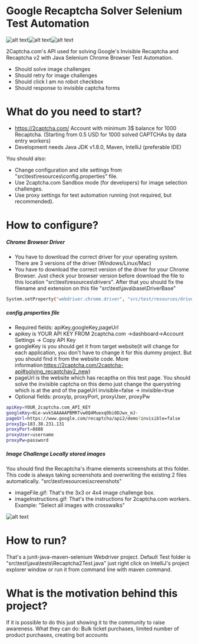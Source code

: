 # Google Recaptcha Solver Selenium Test Automation

![alt text](https://raw.githubusercontent.com/ozgurkayaist/Google-Recaptcha-Solver-SeleniumAutomation/master/img/bots.png)![alt text](https://raw.githubusercontent.com/ozgurkayaist/Google-Recaptcha-Solver-SeleniumAutomation/master/img/recaptcha.png)![alt text](https://raw.githubusercontent.com/ozgurkayaist/Google-Recaptcha-Solver-SeleniumAutomation/master/img/imnotarobot.png)

2Captcha.com's API used for solving Google's Invisible Recaptcha and Recaptcha v2 with Java Selenium Chrome Browser Test Automation.

  - Should solve image challenges
  - Should retry  for image challenges
  - Should click I am no robot checkbox
  - Should response to invisible captcha forms

# What do you need to start?

  - https://2captcha.com/ Account with minimum 3$ balance for 1000 Recaptcha. (Starting from 0.5 USD for 1000 solved CAPTCHAs by data entry workers) 
  - Development needs Java JDK v1.8.0, Maven, IntelliJ (preferable IDE)

You should also:
  - Change configuration and site settings from "src\test\resources\config.properties" file.
  - Use 2captcha.com Sandbox mode (for developers) for image selection challenges.
  - Use proxy settings for test automation running (not required, but recommended).
  
# How to configure?
##### Chrome Browser Driver

  - You have to download the correct driver for your operating system. There are 3 versions of the driver (Windows/Linux/Mac)
  - You have to download the correct version of the driver for your Chrome Browser. Just check your browser version before download the file to this location "src\test\resources\drivers". After that you should fix the filename and extension on this file "src\test\java\base\DriverBase" 
```sh
System.setProperty("webdriver.chrome.driver", "src/test/resources/drivers/chromedriver.exe");
```
##### config.properties file

  - Required fields: apiKey,googleKey,pageUrl
  - apikey is YOUR API KEY FROM 2captcha.com ->dashboard->Account Settings -> Copy API Key
  - googleKey is you should get it from target website(it will change for each application, you don't have to change it for this dummy project. But you should find it from the website code. More information:https://2captcha.com/2captcha-api#solving_recaptchav2_new)
  - pageUrl is the website which has recaptha on this test page. You should solve the invisible captcha on this demo just change the querystring which is at the and of the pageUrl invisible=false -> invisible=true
  - Optional fields: proxyIp, proxyPort, proxyUser, proxyPw
```sh
apiKey=YOUR_2captcha.com_API_KEY
googleKey=6Le-wvkSAAAAAPBMRTvw0Q4Muexq9bi0DJwx_mJ-
pageUrl=https://www.google.com/recaptcha/api2/demo?invisible=false
proxyIp=183.38.231.131
proxyPort=8888
proxyUser=username
proxyPw=password
```
##### Image Challenge Locally stored images

  You should find the Recaptcha's iframe elements screenshots at this folder. This code is always taking screenshots and overwriting the existing 2 files automatically. "src\test\resources\screenshots"
  - imageFile.gif: That's the 3x3 or 4x4 image challenge box.
  - imageInstructions.gif: That's the instructions for 2captcha.com workers. Example: "Select all images with crosswalks"

![alt text](https://raw.githubusercontent.com/ozgurkayaist/Google-Recaptcha-Solver-SeleniumAutomation/master/img/operation.png)

# How to run?
  That's a junit-java-maven-selenium Webdriver project. Default Test folder is "src\test\java\tests\Recaptcha2Test.java" just right click on IntelliJ's project explorer window or run it from command line with maven command.
  
# What is the motivation behind this project?
If it is possible to do this just showing it to the community to raise awareness. 
What they can do: Bulk ticket purchases, limited number of product purchases, creating bot accounts
